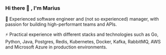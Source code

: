 ### Hi there 👋 , I'm Marius

🚀 Experienced software engineer and (not so experienced) manager, with passion for building high-performant teams and APIs. 

⚡ Practical experience with different stacks and technologies such as Go, Python, Java, Postgres, Redis, Kubernetes, Docker, Kafka, RabbitMQ, AWS and Microsoft Azure in production environments.


